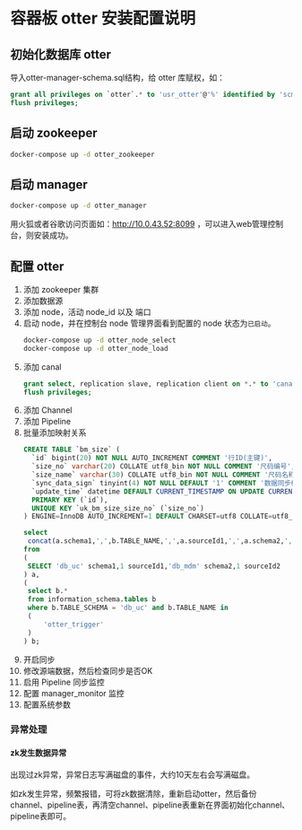 # 容器板 otter 安装配置说明

## 初始化数据库 otter

导入otter-manager-schema.sql结构，给 otter 库赋权，如：

```sql
grant all privileges on `otter`.* to 'usr_otter'@'%' identified by 'scm_otter';
flush privileges;
```

## 启动 zookeeper

```sh
docker-compose up -d otter_zookeeper
```

## 启动 manager

```sh
docker-compose up -d otter_manager
```

用火狐或者谷歌访问页面如：http://10.0.43.52:8099 ，可以进入web管理控制台，则安装成功。

## 配置 otter

1. 添加 zookeeper 集群
2. 添加数据源
3. 添加 node，活动 node_id 以及 端口
4. 启动 node，并在控制台 node 管理界面看到配置的 node 状态为`已启动`。
   ```sh
   docker-compose up -d otter_node_select
   docker-compose up -d otter_node_load
   ```
5. 添加 canal
   ```sql
   grant select, replication slave, replication client on *.* to 'canal'@'%' identified by 'otter2canal';
   flush privileges;
   ```
6. 添加 Channel
7. 添加 Pipeline
8. 批量添加映射关系
   ```sql
   CREATE TABLE `bm_size` (
     `id` bigint(20) NOT NULL AUTO_INCREMENT COMMENT '行ID(主键)',
     `size_no` varchar(20) COLLATE utf8_bin NOT NULL COMMENT '尺码编号',
     `size_name` varchar(30) COLLATE utf8_bin NOT NULL COMMENT '尺码名称',
     `sync_data_sign` tinyint(4) NOT NULL DEFAULT '1' COMMENT '数据同步标志(1=同步 0=不同步)',
     `update_time` datetime DEFAULT CURRENT_TIMESTAMP ON UPDATE CURRENT_TIMESTAMP COMMENT '记录更新时间',
     PRIMARY KEY (`id`),
     UNIQUE KEY `uk_bm_size_size_no` (`size_no`)
   ) ENGINE=InnoDB AUTO_INCREMENT=1 DEFAULT CHARSET=utf8 COLLATE=utf8_bin COMMENT='尺码信息表';

   select  
   	concat(a.schema1,',',b.TABLE_NAME,',',a.sourceId1,',',a.schema2,',',b.TABLE_NAME,',',a.sourceId2)
   from 
   (
   	SELECT 'db_uc' schema1,1 sourceId1,'db_mdm' schema2,1 sourceId2 
   ) a,
   (
   	select b.* 
   	from information_schema.tables b
   	where b.TABLE_SCHEMA = 'db_uc' and b.TABLE_NAME in
   	(
   		'otter_trigger'
   	) 
   ) b;
   ```
9. 开启同步
10. 修改源端数据，然后检查同步是否OK
11. 启用 Pipeline 同步监控
12. 配置 manager_monitor 监控
13. 配置系统参数

### 异常处理

#### zk发生数据异常

出现过zk异常，异常日志写满磁盘的事件，大约10天左右会写满磁盘。

如zk发生异常，频繁报错，可将zk数据清除，重新启动otter，然后备份channel、pipeline表，再清空channel、pipeline表重新在界面初始化channel、pipeline表即可。
